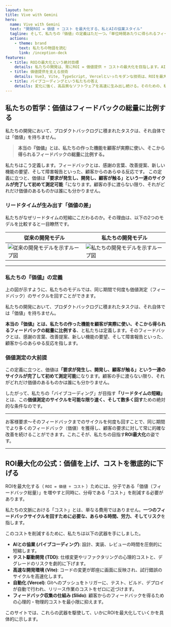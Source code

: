 ```yaml
---
layout: hero
title: Vive with Gemini
hero:
  name: Vive with Gemini
  text: "開発ROI = 価値 ÷ コスト を最大化する、私とAIの協業スタイル"
  tagline: そして、私たちの『価値』の定義はただ一つ。「単位時間あたりに得られるフィードバックの総量」です。
  actions:
    - theme: brand
      text: 私たちの物語を読む
      link: /inception-deck
features:
  - title: ROIの最大化という絶対目標
    details: 私たちの開発は、常にROI = 価値提供 ÷ コストの最大化を目指します。AIとの協業は、価値を最大化し、コストを最小化するための最も有効な手段です。
  - title: 価値提供を支える技術
    details: Vue3, Vite, TypeScript, Vercelといったモダンな技術は、ROIを最大化するための手段です。これらがなぜ「価値提供の速度」を上げるのか、その理由を解説します。
  - title: バイブコーディングという私たちの答え
    details: 変化に強く、高品質なソフトウェアを高速に生み出し続ける。そのための、私とAIの相棒との対話的な開発スタイル、それが「バイブコーディング」です。
---
```


## 私たちの哲学：価値はフィードバックの総量に比例する

私たちの開発において、プロダクトバックログに積まれたタスクは、それ自体では「価値」を持ちません。

> **本当の『価値』とは、私たちの作った機能を顧客が実際に使い、そこから得られるフィードバックの総量に比例する。**

私たちはこう定義します。フィードバックとは、感謝の言葉、改善提案、新しい機能の要望、そして障害報告といった、顧客からのあらゆる反応です。
この定義に立つと、価値は<strong>「要求が発生し、開発し、顧客が触る」という一連のサイクルが完了して初めて測定可能</strong>「になります。顧客の手に渡らない限り、それがどれだけ価値のあるものかは誰にも分かりません。


### リードタイムが生み出す「価値の差」

私たちがなぜリードタイムの短縮にこだわるのか。その理由は、以下の2つのモデルを比較すると一目瞭然です。

<table>
  <thead>
    <tr>
      <th style="text-align: center;">従来の開発モデル</th>
      <th style="text-align: center;">私たちの開発モデル</th>
    </tr>
  </thead>
  <tbody>
    <tr>
      <td><img src="/images/traditional-loop.svg" alt="従来の開発モデルを示すループ図"></td>
      <td><img src="/images/agile-loop.svg" alt="私たちの開発モデルを示すループ図"></td>
    </tr>
  </tbody>
</table>

---

### 私たちの『価値』の定義

上の図が示すように、私たちのモデルでは、同じ期間で何度も価値測定（フィードバック）のサイクルを回すことができます。

私たちの開発において、プロダクトバックログに積まれたタスクは、それ自体では「価値」を持ちません。

**本当の『価値』とは、私たちの作った機能を顧客が実際に使い、そこから得られるフィードバックの総量に比例する**、と私たちは定義します。そのフィードバックとは、感謝の言葉、改善提案、新しい機能の要望、そして障害報告といった、顧客からのあらゆる反応を指します。

### 価値測定の大前提

この定義に立つと、価値は<strong>「要求が発生し、開発し、顧客が触る」という一連のサイクルが完了して初めて測定可能</strong>になります。顧客の手に渡らない限り、それがどれだけ価値のあるものかは誰にも分かりません。

したがって、私たちの「バイブコーディング」が目指す<strong>「リードタイムの短縮」</strong>とは、この<strong>価値測定のサイクルを可能な限り速く、そして数多く回す</strong>ための絶対的な条件なのです。

---

お客様要求～そのフィードバックまでのサイクルを何度も回すことで、同じ期間でより多くのフィードバック（価値）を獲得し、顧客の要求に対して常に的確な改善を続けることができます。これこそが、私たちの目指す<strong>ROI最大化</strong>の姿です。

---

## ROI最大化の公式：価値を上げ、コストを徹底的に下げる

ROIを最大化する（ `ROI = 価値 ÷ コスト` ）ためには、分子である「価値（フィードバック総量）」を増やすと同時に、分母である「コスト」を削減する必要があります。

私たちの文脈における「コスト」とは、単なる費用ではありません。**一つのフィードバックサイクルを回すために必要な、あらゆる時間、労力、そしてリスク**を指します。

このコストを削減するために、私たちは以下の武器を手にしました。

-   **AIとの協業 (バイブコーディング)**: 設計、実装、レビューの時間を圧倒的に短縮します。
-   **テスト駆動開発 (TDD)**: 仕様変更やリファクタリングの心理的コストと、デグレードのリスクを劇的に下げます。
-   **高速な開発環境 (Vite)**: コードの変更が即座に画面に反映され、試行錯誤のサイクルを高速化します。
-   **自動化 (Vercel)**: Gitへのプッシュをトリガーに、テスト、ビルド、デプロイが自動で行われ、リリース作業のコストをゼロに近づけます。
-   **フィードバック収集の仕組み (Slido)**: 顧客からのフィードバックを得るための心理的・物理的コストを最小限に抑えます。

このサイトでは、これらの武器を駆使して、いかにROIを最大化していくかを具体的に示します。